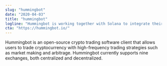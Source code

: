 ```yaml
---
slug: "hummingbot"
date: "2020-04-03"
title: "hummingbot"
logline: "Hummingbot is working together with Solana to integrate their Liquidity Mining solution so that miners/traders can earn fees by providing liquidity to Solana across various exchanges."
cta: "https://hummingbot.io/"
---
```


Hummingbot is an open-source crypto trading software client that allows users to trade cryptocurrency with high-frequency trading strategies such as market making and arbitrage. Hummingbot currently supports nine exchanges, both centralized and decentralized.